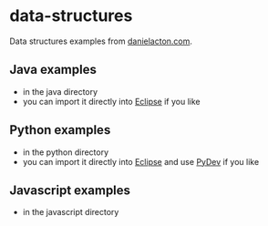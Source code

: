# data-structures
Data structures examples from [danielacton.com](http://danielacton.com).

## Java examples
- in the java directory
- you can import it directly into [Eclipse](http://www.eclipse.org) if you like

## Python examples
- in the python directory
- you can import it directly into [Eclipse](http://www.eclipse.org) and use [PyDev](http://www.pydev.org) if you like

## Javascript examples
- in the javascript directory
